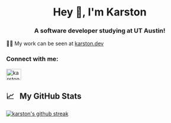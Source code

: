 <h1 align="center">Hey 👋, I'm Karston</h1>
<h3 align="center">A software developer studying at UT Austin!</h3>

👨‍💻 My work can be seen at [karston.dev](karston.dev)

<h3 align="left">Connect with me:</h3>
<p align="left">
<a href="https://linkedin.com/in/karstonkuciemba" target="blank"><img align="center" src="https://raw.githubusercontent.com/rahuldkjain/github-profile-readme-generator/master/src/images/icons/Social/linked-in-alt.svg" alt="karstonkuciemba" height="30" width="40" /></a>
</p>

## 📈 &nbsp; My GitHub Stats
[![karston's github streak](https://github-readme-streak-stats.herokuapp.com/?user=karston02&theme=blue-green)](https://chrismochinski.com) <br /> <br />
